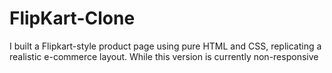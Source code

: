 # FlipKart-Clone
I built a Flipkart-style product page using pure HTML and CSS, replicating a realistic e-commerce layout. While this version is currently non-responsive
